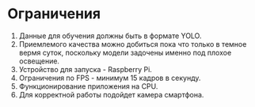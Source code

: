 # **Ограничения**
1. Данные для обучения должны быть в формате YOLO.
2. Приемлемого качества можно добиться пока что только в темное вермя суток, поскольку модели задочены именно под плохое освещение.
3. Устройство для запуска - Raspberry Pi.
4. Ограничения по FPS - минимум 15 кадров в секунду.
5. Функционирование приложения на CPU.
6. Для корректной работы подойдет камера смартфона.
